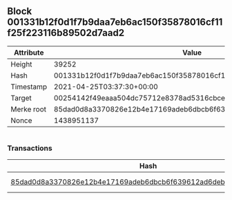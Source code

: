 ## Block 001331b12f0d1f7b9daa7eb6ac150f35878016cf11f25f223116b89502d7aad2

Attribute | Value
--- | ---
Height | 39252
Hash | 001331b12f0d1f7b9daa7eb6ac150f35878016cf11f25f223116b89502d7aad2
Timestamp | 2021-04-25T03:37:30+00:00
Target | 00254142f49eaaa504dc75712e8378ad5316cbcead634704b3734b6271167cc4
Merke root | 85dad0d8a3370826e12b4e17169adeb6dbcb6f639612ad6debb001c53ae73973
Nonce | 1438951137

```

```

### Transactions

Hash | Amount
--- | ---
[85dad0d8a3370826e12b4e17169adeb6dbcb6f639612ad6debb001c53ae73973](85dad0d8a3370826e12b4e17169adeb6dbcb6f639612ad6debb001c53ae73973.md) | 10.00000000 SKEPTI 
